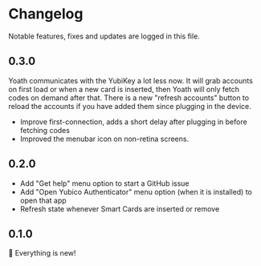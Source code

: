 # Changelog

Notable features, fixes and updates are logged in this file.

## 0.3.0

Yoath communicates with the YubiKey a lot less now. It will grab accounts on first load or when a new card is inserted, then Yoath will only fetch codes on demand after that. There is a new "refresh accounts" button to reload the accounts if you have added them since plugging in the device. 

* Improve first-connection, adds a short delay after plugging in before fetching codes
* Improved the menubar icon on non-retina screens.

## 0.2.0

* Add "Get help" menu option to start a GitHub issue
* Add "Open Yubico Authenticator" menu option (when it is installed) to open that app
* Refresh state whenever Smart Cards are inserted or remove

## 0.1.0

🎉 Everything is new!
